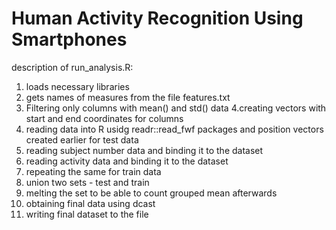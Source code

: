# Human Activity Recognition Using Smartphones

description of run_analysis.R:

1. loads necessary libraries
2. gets names of measures from the file features.txt
3. Filtering only columns with mean() and std() data
4.creating vectors with start and end coordinates for columns
5. reading data into R usidg readr::read_fwf packages and position vectors created earlier for test data
6. reading subject number data and binding it to the dataset
7. reading activity data and binding it to the dataset
8. repeating the same for train data
9. union two sets - test and train
10. melting the set to be able to count grouped mean afterwards
11. obtaining final data using dcast
12. writing final dataset to the file